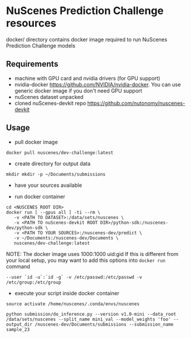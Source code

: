 # NuScenes Prediction Challenge resources

docker/ directory contains docker image required to run NuScenes Prediction Challenge models

## Requirements

- machine with GPU card and nvidia drivers (for GPU support)
- nvidia-docker https://github.com/NVIDIA/nvidia-docker. You can use generic docker image if you don't need GPU support
- nuScenes dataset unpacked
- cloned nuScenes-devkit repo https://github.com/nutonomy/nuscenes-devkit

## Usage
- pull docker image
```
docker pull nuscenes/dev-challenge:latest
```

- create directory for output data
```
mkdir mkdir -p ~/Documents/submissions
```

- have your sources available

- run docker container
```
cd <NUSCENES ROOT DIR>
docker run [ --gpus all ] -ti --rm \
   -v <PATH TO DATASET>:/data/sets/nuscenes \
   -v <PATH TO nuScenes-devkit ROOT DIR>/python-sdk:/nuscenes-dev/python-sdk \
   -v <PATH TO YOUR SOURCES>:/nuscenes-dev/predict \
   -v ~/Documents:/nuscenes-dev/Documents \
   nuscenes/dev-challenge:latest
```

NOTE: The docker image uses 1000:1000 uid:gid
If this is different from your local setup, you may want to add this options into `docker run` command
```
--user `id -u`:`id -g` -v /etc/passwd:/etc/passwd -v /etc/group:/etc/group
```

- execute your script inside docker container
```
source activate /home/nuscenes/.conda/envs/nuscenes

python submission/do_inference.py --version v1.0-mini --data_root /data/sets/nuscenes --split_name mini_val --model_weights 'foo' --output_dir /nuscenes-dev/Documents/submissions --submission_name sample_23
```
